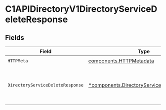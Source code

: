 # C1APIDirectoryV1DirectoryServiceDeleteResponse


## Fields

| Field                                                                                                   | Type                                                                                                    | Required                                                                                                | Description                                                                                             |
| ------------------------------------------------------------------------------------------------------- | ------------------------------------------------------------------------------------------------------- | ------------------------------------------------------------------------------------------------------- | ------------------------------------------------------------------------------------------------------- |
| `HTTPMeta`                                                                                              | [components.HTTPMetadata](../../models/components/httpmetadata.md)                                      | :heavy_check_mark:                                                                                      | N/A                                                                                                     |
| `DirectoryServiceDeleteResponse`                                                                        | [*components.DirectoryServiceDeleteResponse](../../models/components/directoryservicedeleteresponse.md) | :heavy_minus_sign:                                                                                      | Empty response with a status code indicating success.                                                   |
